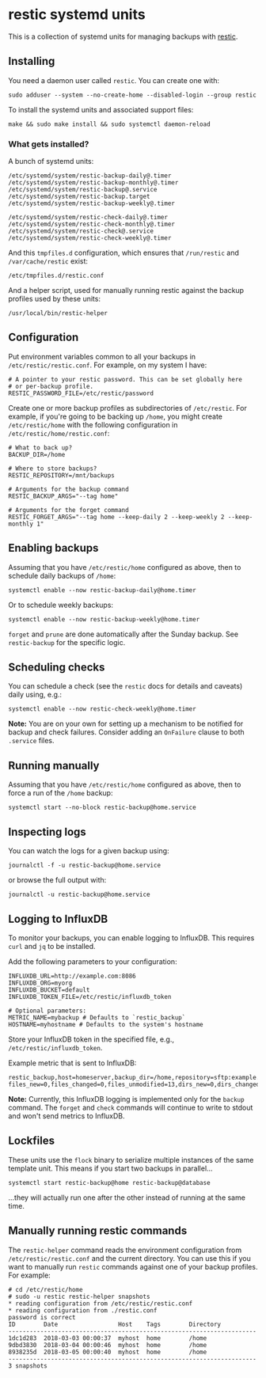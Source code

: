 # restic systemd units

This is a collection of systemd units for managing backups with
[restic][].

[restic]: https://restic.net/

## Installing

You need a daemon user called `restic`. You can create one with:

    sudo adduser --system --no-create-home --disabled-login --group restic

To install the systemd units and associated support files:

    make && sudo make install && sudo systemctl daemon-reload

### What gets installed?

A bunch of systemd units:

    /etc/systemd/system/restic-backup-daily@.timer
    /etc/systemd/system/restic-backup-monthly@.timer
    /etc/systemd/system/restic-backup@.service
    /etc/systemd/system/restic-backup.target
    /etc/systemd/system/restic-backup-weekly@.timer

    /etc/systemd/system/restic-check-daily@.timer
    /etc/systemd/system/restic-check-monthly@.timer
    /etc/systemd/system/restic-check@.service
    /etc/systemd/system/restic-check-weekly@.timer

And this `tmpfiles.d` configuration, which ensures that `/run/restic`
and `/var/cache/restic` exist:

    /etc/tmpfiles.d/restic.conf

And a helper script, used for manually running restic against the
backup profiles used by these units:

    /usr/local/bin/restic-helper

## Configuration

Put environment variables common to all your backups in
`/etc/restic/restic.conf`.  For example, on my system I have:

    # A pointer to your restic password. This can be set globally here
    # or per-backup profile.
    RESTIC_PASSWORD_FILE=/etc/restic/password

Create one or more backup profiles as subdirectories of `/etc/restic`.
For example, if you're going to be backing up `/home`, you might
create `/etc/restic/home` with the following configuration in
`/etc/restic/home/restic.conf`:

    # What to back up?
    BACKUP_DIR=/home

    # Where to store backups?
    RESTIC_REPOSITORY=/mnt/backups

    # Arguments for the backup command
    RESTIC_BACKUP_ARGS="--tag home"

    # Arguments for the forget command
    RESTIC_FORGET_ARGS="--tag home --keep-daily 2 --keep-weekly 2 --keep-monthly 1"

## Enabling backups

Assuming that you have `/etc/restic/home` configured as above, then to
schedule daily backups of `/home`:

    systemctl enable --now restic-backup-daily@home.timer

Or to schedule weekly backups:

    systemctl enable --now restic-backup-weekly@home.timer

`forget` and `prune` are done automatically after the Sunday backup. See
`restic-backup` for the specific logic.

## Scheduling checks

You can schedule a check (see the `restic` docs for details and caveats)
daily using, e.g.:

    systemctl enable --now restic-check-weekly@home.timer

**Note:** You are on your own for setting up a mechanism to be notified
for backup and check failures. Consider adding an `OnFailure` clause
to both `.service` files.

## Running manually

Assuming that you have `/etc/restic/home` configured as above, then to
force a run of the `/home` backup:

    systemctl start --no-block restic-backup@home.service

## Inspecting logs

You can watch the logs for a given backup using:

    journalctl -f -u restic-backup@home.service

or browse the full output with:

    journalctl -u restic-backup@home.service

## Logging to InfluxDB

To monitor your backups, you can enable logging to InfluxDB. This
requires `curl` and `jq` to be installed.

Add the following parameters to your configuration:

    INFLUXDB_URL=http://example.com:8086
    INFLUXDB_ORG=myorg
    INFLUXDB_BUCKET=default
    INFLUXDB_TOKEN_FILE=/etc/restic/influxdb_token
    
    # Optional parameters:
    METRIC_NAME=mybackup # Defaults to `restic_backup`
    HOSTNAME=myhostname # Defaults to the system's hostname

Store your InfluxDB token in the specified file, e.g.,
`/etc/restic/influxdb_token`.

Example metric that is sent to InfluxDB:

    restic_backup,host=homeserver,backup_dir=/home,repository=sftp:example.com:homeserver files_new=0,files_changed=0,files_unmodified=13,dirs_new=0,dirs_changed=0,dirs_unmodified=7,data_blobs=0,tree_blobs=0,data_added=0,total_files_processed=13,total_bytes_processed=414770820,total_duration=9.057845105,snapshot_id="69ba707782572043c792275aca50b04bb375c0b3fdc11cc10caaf27a9b853454"

**Note:** Currently, this InfluxDB logging is implemented only for
the `backup` command. The `forget` and `check` commands will continue
to write to stdout and won't send metrics to InfluxDB.

## Lockfiles

These units use the `flock` binary to serialize multiple instances of
the same template unit.  This means if you start two backups in
parallel...

    systemctl start restic-backup@home restic-backup@database

...they will actually run one after the other instead of running
at the same time.

## Manually running restic commands

The `restic-helper` command reads the environment configuration from
`/etc/restic/restic.conf` and the current directory.  You can use this
if you want to manually run `restic` commands against one of your
backup profiles.  For example:

    # cd /etc/restic/home
    # sudo -u restic restic-helper snapshots
    * reading configuration from /etc/restic/restic.conf
    * reading configuration from ./restic.conf
    password is correct
    ID        Date                 Host    Tags        Directory
    ----------------------------------------------------------------------
    1dc1d283  2018-03-03 00:00:37  myhost  home        /home
    9dbd3830  2018-03-04 00:00:46  myhost  home        /home
    8938235d  2018-03-05 00:00:40  myhost  home        /home
    ----------------------------------------------------------------------
    3 snapshots
